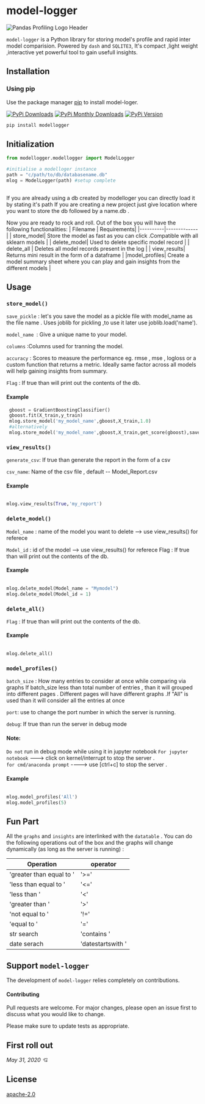 # model-logger

![Pandas Profiling Logo Header](https://github.com/SohamPathak/modellogger.github.io/blob/master/assets/logo-header.png)

``model-logger`` is a Python library for storing model's profile and rapid inter model comparision. Powered by ``dash`` and ``SQLITE3``,
It's compact ,light weight ,interactive yet powerful tool to gain usefull insights.  

## Installation

### Using pip

Use the package manager [pip](https://pip.pypa.io/en/stable/) to install model-loger.

[![PyPi Downloads](https://pepy.tech/badge/modellogger)](https://pepy.tech/badge/modellogger)
[![PyPi Monthly Downloads](https://pepy.tech/badge/modellogger/month)](https://pepy.tech/badge/modellogger/month)
[![PyPi Version](https://badge.fury.io/py/modellogger.svg)](https://pypi.org/project/modellogger/)

```bash
pip install modellogger
```

## Initialization

```python
from modellogger.modellogger import ModelLogger

#initialise a modelloger instance
path = "c/path/to/db/databasename.db"
mlog = ModelLogger(path) #setup complete
 
```

If you are already using a db created by modelloger you can directly load it by stating it's path
If you are creating a new project just give location where you want to store the db followed by a name.db .

Now you are ready to rock and roll.
Out of the box you will have the following functionalities:
| Filename | Requirements|
|----------|-------------|
| store_model| Store the model as fast as you can click .Compatible with all sklearn models |
| delete_model| Used to delete specific model record |
| delete_all | Deletes all model records present in the log |
| view_results| Returns mini result in the form of a dataframe |
|model_profiles| Create a model summary sheet where you can play and gain insights from the different models |


## Usage

### `store_model()`

``save_pickle`` : let's you save the model as a pickle file with model_name as the
file name . Uses joblib for pickling ,to use it later use joblib.load('name').

``model_name ``: Give a unique name to your model.

``columns`` :Columns used for tranning the model.

``accuracy`` : Scores to measure the performance eg. rmse , mse , logloss or a custom function that returns a metric.
           Ideally same factor across all models will help gaining insights from summary.

``Flag`` : If true than will print out the contents of the db.   

#### Example
```python
 gboost = GradientBoostingClassifier() 
 gboost.fit(X_train,y_train) 
 mlog.store_model('my_model_name',gboost,X_train,1.0) 
 #alternatively
 mlog.store_model('my_model_name',gboost,X_train,get_score(gboost),save_pickle = True)

```


### `view_results()` 

``generate_csv``: If true than generate the report in the form of a csv

``csv_name``: Name of the csv file , default -- Model_Report.csv

#### Example
```python

mlog.view_results(True,'my_report')

```

### `delete_model()`

``Model_name`` : name of the model you want to delete –> use view_results() for referece

``Model_id`` : id of the model –> use view_results() for referece Flag : If true than will print out the contents of the db.

#### Example
```python

mlog.delete_model(Model_name = "Mymodel") 
mlog.delete_model(Model_id = 1)

```

### `delete_all()`

``Flag`` : If true than will print out the contents of the db.

#### Example
```python

mlog.delete_all()

```


### `model_profiles()`

``batch_size`` :  How many entries to consider at once while comparing via graphs
                  If batch_size less than total number of entries , than it will 
                  grouped into different pages . Different pages will have different
                  graphs .If "All" is used than it will consider all the entries at once

``port``: use to change the port number in which the server is running. 

``debug``: If true than run the server in debug mode

#### Note:

``Do not`` run in debug mode while using it in jupyter notebook 
``For jupyter notebook`` --—> click on kernel/interrupt to stop the server .  
``for cmd/anaconda prompt`` ----> use [ctrl+c] to stop the server .

#### Example
```python

mlog.model_profiles('All')
mlog.model_profiles(5)

```
## Fun Part 
All the ``graphs`` and ``insights`` are interlinked with the ``datatable`` .
You can do the following operations out of the box and the graphs will change dynamically (as long as the server is running) :

| Operation | operator|
|----------|-------------|
|'greater than equal to '| '>='|
|'less than equal to '| '<='|
|'less than '| '<'|
|'greater than '| '>'|
|'not equal to '| '!='|
|'equal to '| '='|
|str search |'contains '|
| date serach|'datestartswith '|

## Support `model-logger`

The development of ``model-logger`` relies completely on contributions.

#### Contributing
Pull requests are welcome. For major changes, please open an issue first to discuss what you would like to change.

Please make sure to update tests as appropriate.

## First roll out 
*May 31, 2020 💘*

## License
[apache-2.0](https://choosealicense.com/licenses/apache-2.0/)